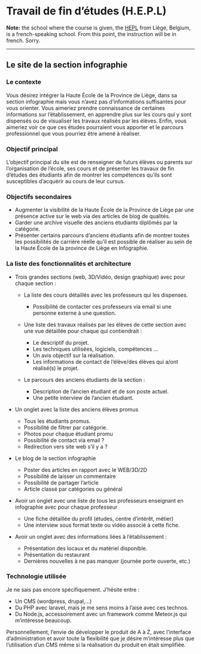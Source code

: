 # Travail de fin d’études (H.E.P.L)

**Note:** the school where the course is given, the [HEPL](http://www.provincedeliege.be/hauteecole) from Liège, Belgium, is a french-speaking school. From this point, the instruction will be in french. Sorry.

* * *

## Le site de la section infographie 

### Le contexte

Vous désirez intégrer la Haute École de la Province de Liège, dans sa section infographie mais vous n’avez pas d’informations suffisantes pour vous orienter. Vous aimeriez prendre connaissance de certaines informations sur l’établissement, en apprendre plus sur les cours qui y sont dispensés ou de visualiser les travaux réalisés par les élèves. Enfin, vous aimeriez voir ce que ces études pourraient vous apporter et le parcours professionnel que vous pourriez être amené à réaliser.

### Objectif principal

L’objectif principal du site est de renseigner de futurs élèves ou parents sur l’organisation de l’école, ses cours et de présenter les travaux de fin d’études des étudiants afin de montrer les compétences qu’ils sont susceptibles d’acquérir au cours de leur cursus.

### Objectifs secondaires

- Augmenter la visibilité de la Haute École de la Province de Liège par une présence active sur le web via des articles de blog de qualités.
- Garder une archive visuelle des anciens étudiants diplômés par la catégorie.
- Présenter certains parcours d’anciens étudiants afin de montrer toutes les possibilités de carrière réelle qu’il est possible de réaliser au sein de la Haute École de la province de Liège en Infographie.

### La liste des fonctionnalités et architecture

- Trois grandes sections (web, 3D/Vidéo, design graphique) avec pour chaque section :
	- La liste des cours détaillés avec les professeurs qui les dispenses.
		- Possibilité de contacter ces professeurs via email si une personne externe à une question.
		
	- Une liste des travaux réalisés par les élèves de cette section avec une vue détaillée pour chaque qui contiendrait :
	
		- Le descriptif du projet.
		- Les techniques utilisées, logiciels, compétences …
		- Un avis objectif sur la réalisation.
		- Les informations de contact de l’élève/des élèves qui a/ont réalisé(s) le projet.

	- Le parcours des anciens étudiants de la section :
		- Description de l’ancien étudiant et de son poste actuel.
		- Une petite interview de l’ancien étudiant.

- Un onglet avec la liste des anciens élèves promus
	- Tous les étudiants promus.
	- Possibilité de filtrer par catégorie.
	- Photos pour chaque étudiant promu
	- Possibilité de contact via email ?
	- Redirection vers site web s’il y a ?

- Le blog de la section infographie
	- Poster des articles en rapport avec le WEB/3D/2D
	- Possibilité de laisser un commentaire
	- Possibilité de partager l’article
	- Article classé par catégories ou général


- Avoir un onglet avec une liste de tous les professeurs enseignant en infographie avec pour chaque professeur
	- Une fiche détaillée du profil (études, centre d’intérêt, métier)
	- Une interview sous format texte ou vidéo associé à cette fiche.

- Avoir un onglet avec des informations liées à l’établissement :
	- Présentation des locaux et du matériel disponible.
	- Présentation du restaurant
	- Dernières nouvelles à ne pas manquer (journée porte ouverte, etc.)


### Technologie utilisée

Je ne sais pas encore spécifiquement. J’hésite entre :

- Un CMS (wordpress, drupal,…)
- Du PHP avec laravel, mais je me sens moins à l’aise avec ces technos.
- Du Node.js, accessoirement avec un framework comme Meteor.js qui m’intéresse beaucoup.

Personnellement, l’envie de développer le produit de A à Z, avec l’interface d’administration et avoir toute la flexibilité que je désire m’intéresse plus que l’utilisation d’un CMS même si la réalisation du produit en était simplifiée.